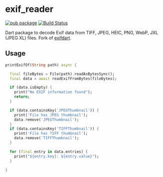 # exif_reader

[![pub package](https://img.shields.io/pub/v/exif_reader.svg)](https://pub.dev/packages/exif_reader)
[![Build Status](https://github.com/mgenware/exif_reader/workflows/Build/badge.svg)](https://github.com/mgenware/exif_reader/actions)

Dart package to decode Exif data from TIFF, JPEG, HEIC, PNG, WebP, JXL (JPEG XL) files. Fork of [exifdart](https://github.com/bigflood/dartexif).

## Usage

```dart
printExifOf(String path) async {

  final fileBytes = File(path).readAsBytesSync();
  final data = await readExifFromBytes(fileBytes);

  if (data.isEmpty) {
    print("No EXIF information found");
    return;
  }

  if (data.containsKey('JPEGThumbnail')) {
    print('File has JPEG thumbnail');
    data.remove('JPEGThumbnail');
  }
  if (data.containsKey('TIFFThumbnail')) {
    print('File has TIFF thumbnail');
    data.remove('TIFFThumbnail');
  }

  for (final entry in data.entries) {
    print("${entry.key}: ${entry.value}");
  }

}
```

